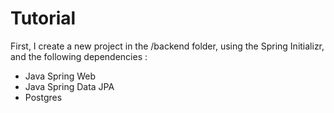 # Tutorial

First, I create a new project in the /backend folder, using the Spring Initializr, and the following dependencies :
- Java Spring Web
- Java Spring Data JPA
- Postgres


